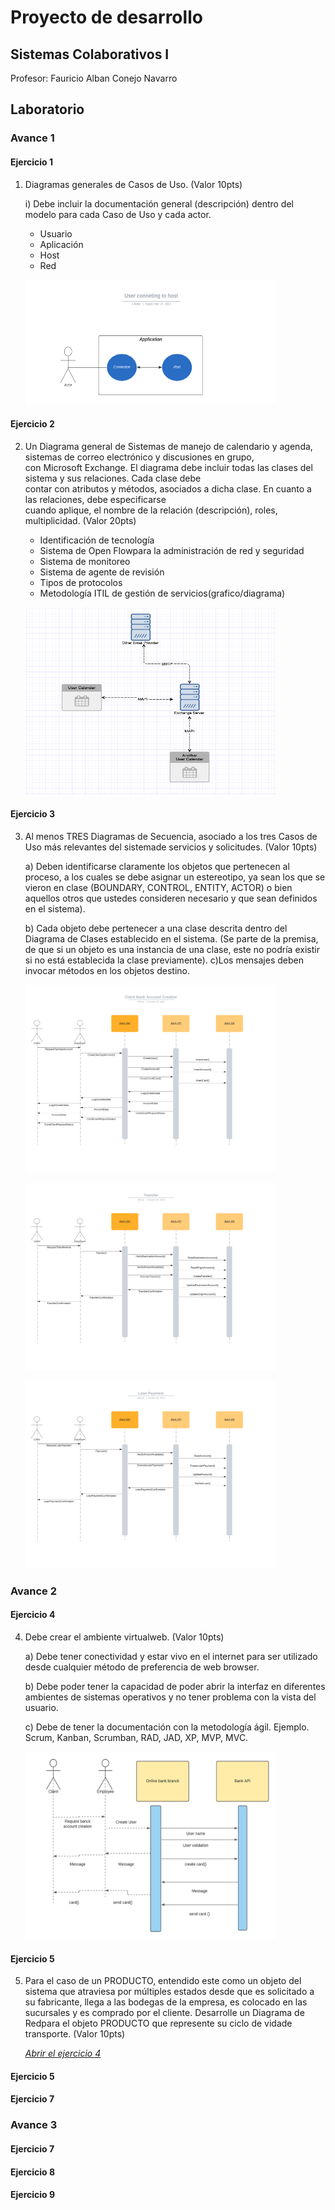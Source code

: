 # Proyecto de desarrollo

## Sistemas Colaborativos I

Profesor: Fauricio Alban Conejo Navarro

## Laboratorio

### Avance 1

#### Ejercicio 1

1) Diagramas generales de Casos de Uso. (Valor 10pts)
    
    i)  Debe  incluir  la  documentación  general (descripción)  dentro  del  modelo  para cada Caso de Uso y cada actor.
    - Usuario
    - Aplicación
    - Host
    - Red

    <img src="Week 4 Advance 1/Exercise 1/Use Case.png"
        alt="Ejercicio 1"
        style="height: 200px; width: 400px;" />

#### Ejercicio 2

2) Un Diagrama general de Sistemas de manejo de calendario y agenda, sistemas de  correo  electrónico  y  discusiones  en  grupo,  
    con  Microsoft  Exchange. El diagrama  debe  incluir  todas  las  clases  del  sistema  y  sus  relaciones.  Cada clase debe  
    contar  con  atributos  y  métodos,  asociados  a  dicha  clase.  En  cuanto  a  las relaciones,   debe   especificarse   
    cuando   aplique,   el   nombre   de   la   relación (descripción), roles, multiplicidad. (Valor 20pts)
    
    - Identificación de tecnología
    - Sistema de Open Flowpara la administración de red y seguridad
    - Sistema de monitoreo
    - Sistema de agente de revisión
    - Tipos de protocolos
    - Metodología ITIL de gestión de servicios(grafico/diagrama)

    <img src="Week 4 Advance 1/Exercise 2/Main Diagram Exchange.png"
        alt="Ejercicio 1"
        style="height: 300px; width: 400px;" />

#### Ejercicio 3

3) Al menos TRES Diagramas de Secuencia, asociado a los tres Casos de Uso más relevantes del sistemade servicios y solicitudes. (Valor 10pts)

    a)  Deben identificarse claramente los objetos que pertenecen al proceso, a los cuales se debe asignar un estereotipo, ya sean los que se vieron en clase (BOUNDARY,  CONTROL,  ENTITY,  ACTOR)  o  bien  aquellos  otros  que ustedes consideren necesario y que sean definidos en el sistema).

    b) Cada objeto debe pertenecer a una clase descrita dentro del Diagrama de Clases establecido en el sistema. (Se parte de la premisa, de que si un objeto es una instancia de una clase, este no podría existir si no está establecida la clase previamente). c)Los mensajes deben invocar métodos en los objetos destino.

    <img src="Week 4 Advance 1/Exercise 3/ClientBankAccountCreation.png"
        alt="Ejercicio 1"
        style="height: 300px; width: 400px;" />

    <img src="Week 4 Advance 1/Exercise 3/Transfer.png"
        alt="Ejercicio 1"
        style="height: 300px; width: 400px;" />

    <img src="Week 4 Advance 1/Exercise 3/LoanPayment.png"
        alt="Ejercicio 1"
        style="height: 300px; width: 400px;" />

### Avance 2

#### Ejercicio 4

4) Debe crear el ambiente virtualweb. (Valor 10pts) 
    
    a) Debe  tener  conectividad  y  estar  vivo  en  el  internet  para  ser  utilizado  desde cualquier método de preferencia de web browser.
    
    b) Debe poder tener la capacidad de poder abrir la interfaz en diferentes ambientes de sistemas operativos y no tener problema con la vista del usuario.
    
    c) Debe de tener la documentación con la metodología ágil. Ejemplo. Scrum, Kanban, Scrumban, RAD, JAD, XP, MVP, MVC.

    <img src="Week 4 Advance 1\Exercise 4\avance2Ejerecicio4.png"
        alt="Ejercicio 1"
        style="height: 300px; width: 400px;" />

#### Ejercicio 5

5) Para  el  caso  de  un  PRODUCTO,  entendido  este  como  un  objeto  del  sistema  que atraviesa  por  múltiples  estados desde  que  es        solicitado  a  su  fabricante,  llega  a  las bodegas de la empresa, es colocado en las sucursales y es comprado por el cliente. Desarrolle un Diagrama de Redpara el objeto PRODUCTO que represente su ciclo de vidade transporte. (Valor 10pts) 

    *[Abrir el ejercicio 4]()*

#### Ejercicio 5

#### Ejercicio 7


### Avance 3

#### Ejercicio 7

#### Ejercicio 8

#### Ejercicio 9
